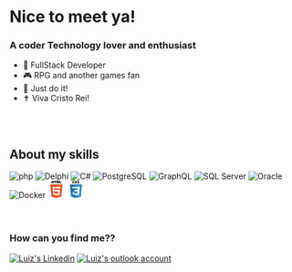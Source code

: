 # Nice to meet ya! 

### A coder Technology lover and enthusiast

- 🚀 FullStack Developer  
- 🎮 RPG and another games fan
- 👊 Just do it! 
- ✝️ Viva Cristo Rei!
</br>
</br>

## About my skills
<img alt="php" src="https://emojis.slackmojis.com/emojis/images/1598512646/10311/php-logo.png?1598512646" width="30"/> <img alt="Delphi" src="https://www.embarcadero.com/images/logos/logo-page/Delphi_FINAL_ICONS_1024.png" width="30"/> <img alt="C#" src="https://upload.wikimedia.org/wikipedia/commons/thumb/7/7a/C_Sharp_logo.svg/512px-C_Sharp_logo.svg.png" width="30"/> <img alt="PostgreSQL" src="https://emojis.slackmojis.com/emojis/images/1450470347/198/postgresql.png?1450470347" width="30"/> <img alt="GraphQL" src="https://emojis.slackmojis.com/emojis/images/1495403651/2320/graphql.png?1495403651" width="28"/> <img alt="SQL Server" src="https://kazzylen.com/wp-content/uploads/sql-server-icon-png-7.png" width="30"/> <img alt="Oracle" src="https://emojis.slackmojis.com/emojis/images/1507190790/2990/oracle.png?1507190790" width="30"/> <img alt="Docker" src="https://emojis.slackmojis.com/emojis/images/1576721984/7347/docker.png?1576721984" width="30"/> <img alt="html" src="https://raw.githubusercontent.com/github/explore/80688e429a7d4ef2fca1e82350fe8e3517d3494d/topics/html/html.png" width="30"/> <img alt="CSS" src="https://raw.githubusercontent.com/github/explore/80688e429a7d4ef2fca1e82350fe8e3517d3494d/topics/css/css.png" width="30"/>
</br>
</br>
</br>
### How can you find me?? 


<a align="left" href="https://www.linkedin.com/in/luizfelipetozatti/" target="_new"><img alt="Luiz's Linkedin" src="https://emojis.slackmojis.com/emojis/images/1470343326/711/linkedin.png?1470343326" width="25"/></a>   <a href="mailto:luizfelipetozatti@hotmail.com"><img alt="Luiz's outlook account" src="https://upload.wikimedia.org/wikipedia/commons/thumb/b/b1/Outlook_hi-res_icon_%282019%29.svg/1200px-Outlook_hi-res_icon_%282019%29.svg.png" width="28"/></a>
